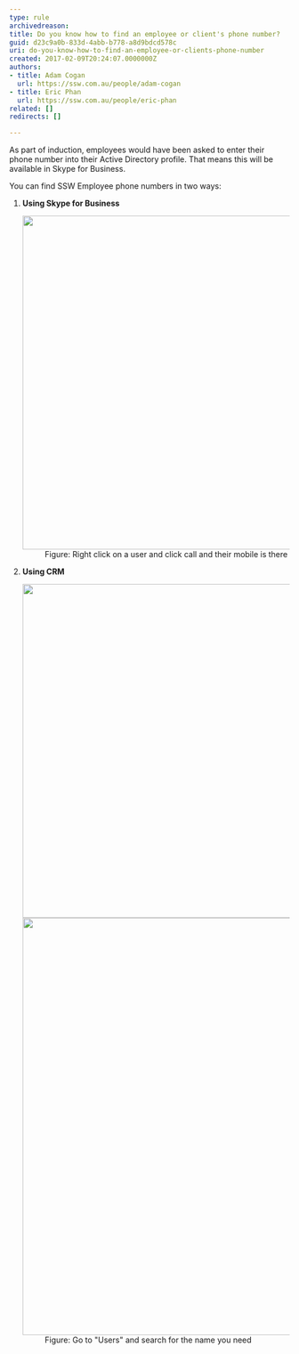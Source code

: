 ```yaml
---
type: rule
archivedreason: 
title: Do you know how to find an employee or client's phone number?
guid: d23c9a0b-833d-4abb-b778-a8d9bdcd578c
uri: do-you-know-how-to-find-an-employee-or-clients-phone-number
created: 2017-02-09T20:24:07.0000000Z
authors:
- title: Adam Cogan
  url: https://ssw.com.au/people/adam-cogan
- title: Eric Phan
  url: https://ssw.com.au/people/eric-phan
related: []
redirects: []

---
```


As part of induction, employees would have been asked to enter their phone number into their Active Directory profile. That means this will be available in Skype for Business.

You can find SSW Employee phone numbers in two ways:

<!--endintro-->

1. **Using Skype for Business** <dl class="image"><dt>
            <img src="../../assets/Image.jpg" alt="" style="width:600px;">
         </dt><dd>Figure: Right click on a user and click call and their mobile is there</dd></dl>
2. **Using CRM** <dl class="image"><dt>
            <img src="../../assets/Image.jpg" alt="" style="width:600px;"> 
         </dt><dt>
            <img src="../../assets/Image.jpg" alt="" style="width:750px;">
         </dt><dd>Figure: Go to "Users" and search for the name you need<br></dd></dl>
